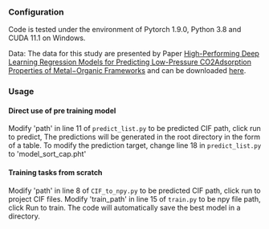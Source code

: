 ### Configuration
Code is tested under the environment of Pytorch 1.9.0, Python 3.8 and CUDA 11.1 on Windows. 

Data: The data for this study are presented by Paper [High-Performing Deep Learning Regression Models for Predicting
Low-Pressure CO2Adsorption Properties of Metal−Organic
Frameworks](https://doi.org/10.1021/acs.jpcc.0c06334) and can be downloaded [here](https://1drv.ms/u/s!AtuVqcWZi8aAy11S2wxataTe8IMH).

### Usage
#### Direct use of pre training model
Modify 'path' in line 11 of ```predict_list.py``` to be predicted CIF path, click run to predict, The predictions will be generated in the root directory in the form of a table. To modify the prediction target, change line 18 in ```predict_list.py``` to 'model_sort_cap.pht'
#### Training tasks from scratch
Modify 'path' in line 8 of ```CIF_to_npy.py``` to be predicted CIF path, click run to project CIF files. Modify 'train_path' in line 15 of ```train.py``` to be npy file path, click Run to train. The code will automatically save the best model in a directory.
